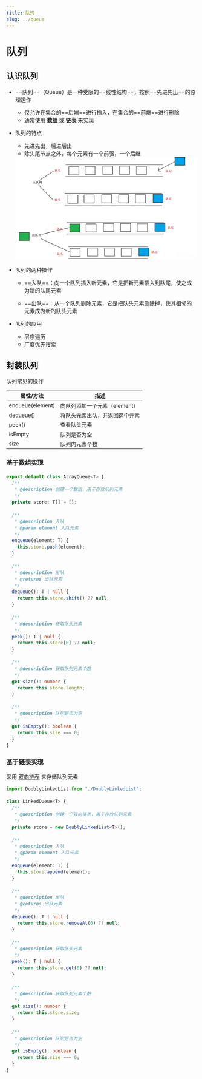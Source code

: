 ```yaml
---
title: 队列
slug: ../queue
---
```

# 队列

## 认识队列

- ==队列==（Queue）是一种受限的==线性结构==，按照==先进先出==的原理运作

  - 仅允许在集合的==后端==进行插入，在集合的==前端==进行删除
  - 通常使用 **数组** 或 **链表** 来实现

- 队列的特点

  - 先进先出，后进后出
  - 除头尾节点之外，每个元素有一个前驱，一个后继

  <img src="./images/queue.png" alt="queue" style="zoom:55%;" />

- 队列的两种操作

  - ==入队==：向一个队列插入新元素，它是把新元素插入到队尾，使之成为新的队尾元素

  - ==出队==：从一个队列删除元素，它是把队头元素删除掉，使其相邻的元素成为新的队头元素

- 队列的应用

  - 层序遍历
  - 广度优先搜索



## 封装队列

队列常见的操作

| 属性/方法        | 描述                           |
| ---------------- | ------------------------------ |
| enqueue(element) | 向队列添加一个元素（element）  |
| dequeue()        | 将队头元素出队，并返回这个元素 |
| peek()           | 查看队头元素                   |
| isEmpty          | 队列是否为空                   |
| size             | 队列内元素个数                 |

### 基于数组实现

```typescript
export default class ArrayQueue<T> {
  /**
   * @description 创建一个数组，用于存放队列元素
   */
  private store: T[] = [];

  /**
   * @description 入队
   * @param element 入队元素
   */
  enqueue(element: T) {
    this.store.push(element);
  }

  /**
   * @description 出队
   * @returns 出队元素
   */
  dequeue(): T | null {
    return this.store.shift() ?? null;
  }

  /**
   * @description 获取队头元素
   */
  peek(): T | null {
    return this.store[0] ?? null;
  }

  /**
   * @description 获取队列元素个数
   */
  get size(): number {
    return this.store.length;
  }

  /**
   * @description 队列是否为空
   */
  get isEmpty(): boolean {
    return this.size === 0;
  }
}
```



### 基于链表实现

采用 [双向链表](./linkedList/doubly-linkedList#双向链表完整实现) 来存储队列元素

```typescript
import DoublyLinkedList from "./DoublyLinkedList";

class LinkedQueue<T> {
  /**
   * @description 创建一个双向链表，用于存放队列元素
   */
  private store = new DoublyLinkedList<T>();

  /**
   * @description 入队
   * @param element 入队元素
   */
  enqueue(element: T) {
    this.store.append(element);
  }

  /**
   * @description 出队
   * @returns 出队元素
   */
  dequeue(): T | null {
    return this.store.removeAt(0) ?? null;
  }

  /**
   * @description 获取队头元素
   */
  peek(): T | null {
    return this.store.get(0) ?? null;
  }

  /**
   * @description 获取队列元素个数
   */
  get size(): number {
    return this.store.size;
  }

  /**
   * @description 队列是否为空
   */
  get isEmpty(): boolean {
    return this.size === 0;
  }
}
```
